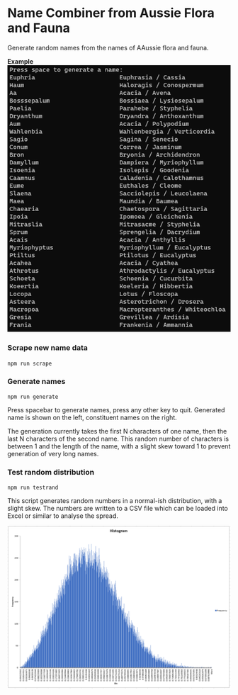 # Name Combiner from Aussie Flora and Fauna
Generate random names from the names of AAussie flora and fauna.

**Example**
![Example of the script generating names](./example.png)

### Scrape new name data
```
npm run scrape
```

### Generate names
```
npm run generate
```

Press spacebar to generate names, press any other key to quit.
Generated name is shown on the left, constituent names on the right.

The generation currently takes the first N characters of one name, then the last N characters of the second name. This random number of characters is between 1 and the length of the name, with a slight skew toward 1 to prevent generation of very long names.

### Test random distribution
```
npm run testrand
```

This script generates random numbers in a normal-ish distribution, with a slight skew. The numbers are written to a CSV file which can be loaded into Excel or similar to analyse the spread.

![Histogram of random distribution](./random_distribution.png)

